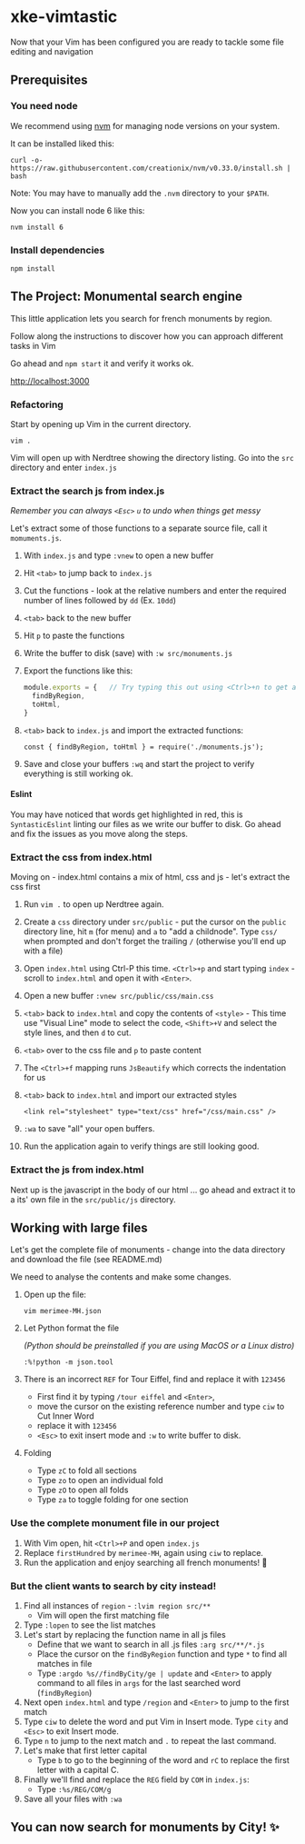 # xke-vimtastic

Now that your Vim has been configured you are ready to tackle some file editing and navigation

## Prerequisites

### You need node

We recommend using [nvm](https://github.com/creationix/nvm) for managing node versions on your system.

It can be installed liked this:

```
curl -o- https://raw.githubusercontent.com/creationix/nvm/v0.33.0/install.sh | bash
```
Note: You may have to manually add the `.nvm` directory to your `$PATH`.

Now you can install node 6 like this:

```
nvm install 6
```

### Install dependencies

```
npm install
```

## The Project: Monumental search engine

This little application lets you search for french monuments by region.

Follow along the instructions to discover how you can approach different tasks in Vim

Go ahead and `npm start` it and verify it works ok.

[http://localhost:3000](http://localhost:3000)

### Refactoring

Start by opening up Vim in the current directory.

```
vim .
```

Vim will open up with Nerdtree showing the directory listing. Go into the `src` directory and enter `index.js`

### Extract the search js from index.js

*Remember you can always `<Esc>` `u` to undo when things get messy*

Let's extract some of those functions to a separate source file, call it `momuments.js`.

1. With `index.js` and type `:vnew` to open a new buffer
2. Hit `<tab>` to jump back to `index.js`
3. Cut the functions - look at the relative numbers and enter the required number of lines followed by `dd`   (Ex. `10dd`)
4. `<tab>` back to the new buffer
5. Hit `p` to paste the functions
6. Write the buffer to disk (save) with `:w src/monuments.js`
7. Export the functions like this:

    ```js
    module.exports = {   // Try typing this out using <Ctrl>+n to get autocomplete
      findByRegion,
      toHtml,
    }
    ```

8. `<tab>` back to `index.js` and import the extracted functions:

    ```
    const { findByRegion, toHtml } = require('./monuments.js');
    ```

9. Save and close your buffers `:wq` and start the project to verify everything is still working ok.

#### Eslint
You may have noticed that words get highlighted in red, this is `SyntasticEslint` linting our files as we write our buffer to disk. Go ahead and fix the issues as you move along the steps.

### Extract the css from index.html

Moving on - index.html contains a mix of html, css and js - let's extract the css first

1. Run `vim .` to open up Nerdtree again.
2. Create a `css` directory under `src/public` - put the cursor on the `public` directory line, hit `m` (for menu) and `a` to "add a childnode". Type `css/` when prompted and don't forget the trailing `/` (otherwise you'll end up with a file)
3. Open `index.html` using Ctrl-P this time. `<Ctrl>+p` and start typing `index` - scroll to `index.html` and open it with `<Enter>`.
4. Open a new buffer `:vnew src/public/css/main.css`
5. `<tab>` back to `index.html` and copy the contents of `<style>` - This time use "Visual Line" mode to select the code, `<Shift>+V` and select the style lines, and then `d` to cut.
6. `<tab>` over to the css file and `p` to paste content
7. The `<Ctrl>+f` mapping runs `JsBeautify` which corrects the indentation for us
8. `<tab>` back to `index.html` and import our extracted styles

    ```
    <link rel="stylesheet" type="text/css" href="/css/main.css" />
    ```

9. `:wa` to save "all" your open buffers.
10. Run the application again to verify things are still looking good.

### Extract the js from index.html

Next up is the javascript in the body of our html ... go ahead and extract it to a its' own file in the `src/public/js` directory.

## Working with large files

Let's get the complete file of monuments - change into the data directory and download the file (see README.md)

We need to analyse the contents and make some changes.

1. Open up the file:

    ```
    vim merimee-MH.json
    ```

2. Let Python format the file

    *(Python should be preinstalled if you are using MacOS or a Linux distro)*

    ```
    :%!python -m json.tool
    ```

3. There is an incorrect `REF` for Tour Eiffel, find and replace it with `123456`

    - First find it by typing `/tour eiffel` and `<Enter>`,
    - move the cursor on the existing reference number and type `ciw` to Cut Inner Word
    - replace it with `123456`
    - `<Esc>` to exit insert mode and `:w` to write buffer to disk.

4. Folding

    - Type `zC` to fold all sections
    - Type `zo` to open an individual fold
    - Type `zO` to open all folds
    - Type `za` to toggle folding for one section

### Use the complete monument file in our project

1. With Vim open, hit `<Ctrl>+P` and open `index.js`
2. Replace `firstHundred` by `merimee-MH`, again using `ciw` to replace.
3. Run the application and enjoy searching all french monuments! 🎉

### But the client wants to search by city instead!

1. Find all instances of `region` - `:lvim region src/**`
   - Vim will open the first matching file
2. Type `:lopen` to see the list matches
3. Let's start by replacing the function name in all js files
    - Define that we want to search in all .js files `:arg src/**/*.js`
    - Place the cursor on the `findByRegion` function and type `*` to find all matches in file
    - Type `:argdo %s//findByCity/ge | update` and `<Enter>` to apply command to all files in `args` for the last searched word (`findByRegion`)
4. Next open `index.html` and type `/region` and `<Enter>` to jump to the first match
5. Type `ciw` to delete the word and put Vim in Insert mode. Type `city` and `<Esc>` to exit Insert mode.
6. Type `n` to jump to the next match and `.` to repeat the last command.
7. Let's make that first letter capital
    - Type `b` to go to the beginning of the word and `rC` to replace the first letter with a capital C.
8. Finally we'll find and replace the `REG` field by `COM` in `index.js`:
    - Type `:%s/REG/COM/g`
9. Save all your files with `:wa`

## You can now search for monuments by City! ✨
